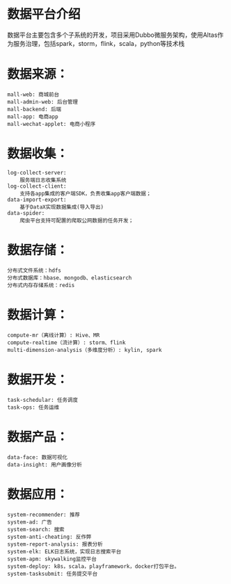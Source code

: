 # 数据平台介绍
数据平台主要包含多个子系统的开发，项目采用Dubbo微服务架构，使用Altas作为服务治理，包括spark，storm，flink，scala，python等技术栈
# 数据来源：
	mall-web: 商城前台
	mall-admin-web: 后台管理
	mall-backend: 后端
	mall-app: 电商app
	mall-wechat-applet: 电商小程序
# 数据收集：
	log-collect-server: 
		服务端日志收集系统
	log-collect-client: 
		支持各app集成的客户端SDK，负责收集app客户端数据；
	data-import-export: 
		基于DataX实现数据集成(导入导出)
	data-spider:
		爬虫平台支持可配置的爬取公网数据的任务开发；
# 数据存储：
	分布式文件系统：hdfs
	分布式数据库：hbase、mongodb、elasticsearch
	分布式内存存储系统：redis
# 数据计算：
	compute-mr（离线计算）: Hive、MR
	compute-realtime（流计算）: storm、flink
	multi-dimension-analysis（多维度分析）: kylin, spark
# 数据开发：
	task-schedular: 任务调度
	task-ops: 任务运维
# 数据产品：
	data-face: 数据可视化
	data-insight: 用户画像分析
# 数据应用：
	system-recommender: 推荐
	system-ad: 广告
	system-search: 搜索
	system-anti-cheating: 反作弊
	system-report-analysis: 报表分析
	system-elk: ELK日志系统，实现日志搜索平台
	system-apm: skywalking监控平台
	system-deploy: k8s，scala，playframework，docker打包平台。
	system-tasksubmit: 任务提交平台
